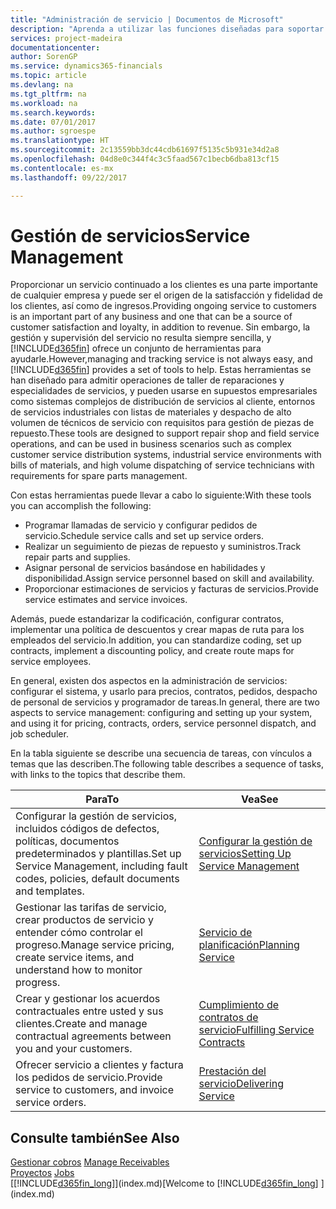 ```yaml
---
title: "Administración de servicio | Documentos de Microsoft"
description: "Aprenda a utilizar las funciones diseñadas para soportar las operaciones del taller de reparaciones y del servicio de campo."
services: project-madeira
documentationcenter: 
author: SorenGP
ms.service: dynamics365-financials
ms.topic: article
ms.devlang: na
ms.tgt_pltfrm: na
ms.workload: na
ms.search.keywords: 
ms.date: 07/01/2017
ms.author: sgroespe
ms.translationtype: HT
ms.sourcegitcommit: 2c13559bb3dc44cdb61697f5135c5b931e34d2a8
ms.openlocfilehash: 04d8e0c344f4c3c5faad567c1becb6dba813cf15
ms.contentlocale: es-mx
ms.lasthandoff: 09/22/2017

---
```

# <a name="service-management"></a><span data-ttu-id="24911-103">Gestión de servicios</span><span class="sxs-lookup"><span data-stu-id="24911-103">Service Management</span></span>
<span data-ttu-id="24911-104">Proporcionar un servicio continuado a los clientes es una parte importante de cualquier empresa y puede ser el origen de la satisfacción y fidelidad de los clientes, así como de ingresos.</span><span class="sxs-lookup"><span data-stu-id="24911-104">Providing ongoing service to customers is an important part of any business and one that can be a source of customer satisfaction and loyalty, in addition to revenue.</span></span> <span data-ttu-id="24911-105">Sin embargo, la gestión y supervisión del servicio no resulta siempre sencilla, y [!INCLUDE[d365fin](includes/d365fin_md.md)] ofrece un conjunto de herramientas para ayudarle.</span><span class="sxs-lookup"><span data-stu-id="24911-105">However,managing and tracking service is not always easy, and [!INCLUDE[d365fin](includes/d365fin_md.md)] provides a set of tools to help.</span></span> <span data-ttu-id="24911-106">Estas herramientas se han diseñado para admitir operaciones de taller de reparaciones y especialidades de servicios, y pueden usarse en supuestos empresariales como sistemas complejos de distribución de servicios al cliente, entornos de servicios industriales con listas de materiales y despacho de alto volumen de técnicos de servicio con requisitos para gestión de piezas de repuesto.</span><span class="sxs-lookup"><span data-stu-id="24911-106">These tools are designed to support repair shop and field service operations, and can be used in business scenarios such as complex customer service distribution systems, industrial service environments with bills of materials, and high volume dispatching of service technicians with requirements for spare parts management.</span></span>  
  
 <span data-ttu-id="24911-107">Con estas herramientas puede llevar a cabo lo siguiente:</span><span class="sxs-lookup"><span data-stu-id="24911-107">With these tools you can accomplish the following:</span></span>  
  
* <span data-ttu-id="24911-108">Programar llamadas de servicio y configurar pedidos de servicio.</span><span class="sxs-lookup"><span data-stu-id="24911-108">Schedule service calls and set up service orders.</span></span>  
* <span data-ttu-id="24911-109">Realizar un seguimiento de piezas de repuesto y suministros.</span><span class="sxs-lookup"><span data-stu-id="24911-109">Track repair parts and supplies.</span></span>  
* <span data-ttu-id="24911-110">Asignar personal de servicios basándose en habilidades y disponibilidad.</span><span class="sxs-lookup"><span data-stu-id="24911-110">Assign service personnel based on skill and availability.</span></span>  
* <span data-ttu-id="24911-111">Proporcionar estimaciones de servicios y facturas de servicios.</span><span class="sxs-lookup"><span data-stu-id="24911-111">Provide service estimates and service invoices.</span></span>  
  
<span data-ttu-id="24911-112">Además, puede estandarizar la codificación, configurar contratos, implementar una política de descuentos y crear mapas de ruta para los empleados del servicio.</span><span class="sxs-lookup"><span data-stu-id="24911-112">In addition, you can standardize coding, set up contracts, implement a discounting policy, and create route maps for service employees.</span></span>  
  
<span data-ttu-id="24911-113">En general, existen dos aspectos en la administración de servicios: configurar el sistema, y usarlo para precios, contratos, pedidos, despacho de personal de servicios y programador de tareas.</span><span class="sxs-lookup"><span data-stu-id="24911-113">In general, there are two aspects to service management: configuring and setting up your system, and using it for pricing, contracts, orders, service personnel dispatch, and job scheduler.</span></span>  
  
<span data-ttu-id="24911-114">En la tabla siguiente se describe una secuencia de tareas, con vínculos a temas que las describen.</span><span class="sxs-lookup"><span data-stu-id="24911-114">The following table describes a sequence of tasks, with links to the topics that describe them.</span></span>   
  
|<span data-ttu-id="24911-115">**Para**</span><span class="sxs-lookup"><span data-stu-id="24911-115">**To**</span></span>|<span data-ttu-id="24911-116">**Vea**</span><span class="sxs-lookup"><span data-stu-id="24911-116">**See**</span></span>|  
|------------|-------------|  
|<span data-ttu-id="24911-117">Configurar la gestión de servicios, incluidos códigos de defectos, políticas, documentos predeterminados y plantillas.</span><span class="sxs-lookup"><span data-stu-id="24911-117">Set up Service Management, including fault codes, policies, default documents and templates.</span></span>|[<span data-ttu-id="24911-118">Configurar la gestión de servicios</span><span class="sxs-lookup"><span data-stu-id="24911-118">Setting Up Service Management</span></span>](service-setup-service.md)|  
|<span data-ttu-id="24911-119">Gestionar las tarifas de servicio, crear productos de servicio y entender cómo controlar el progreso.</span><span class="sxs-lookup"><span data-stu-id="24911-119">Manage service pricing, create service items, and understand how to monitor progress.</span></span>|[<span data-ttu-id="24911-120">Servicio de planificación</span><span class="sxs-lookup"><span data-stu-id="24911-120">Planning Service</span></span>](service-plan-service.md)|  
|<span data-ttu-id="24911-121">Crear y gestionar los acuerdos contractuales entre usted y sus clientes.</span><span class="sxs-lookup"><span data-stu-id="24911-121">Create and manage contractual agreements between you and your customers.</span></span>|[<span data-ttu-id="24911-122">Cumplimiento de contratos de servicio</span><span class="sxs-lookup"><span data-stu-id="24911-122">Fulfilling Service Contracts</span></span>](service-fulfill-service-contracts.md)|  
|<span data-ttu-id="24911-123">Ofrecer servicio a clientes y factura los pedidos de servicio.</span><span class="sxs-lookup"><span data-stu-id="24911-123">Provide service to customers, and invoice service orders.</span></span>|[<span data-ttu-id="24911-124">Prestación del servicio</span><span class="sxs-lookup"><span data-stu-id="24911-124">Delivering Service</span></span>](service-deliver-service.md)|  
  
## <a name="see-also"></a><span data-ttu-id="24911-125">Consulte también</span><span class="sxs-lookup"><span data-stu-id="24911-125">See Also</span></span>  
<span data-ttu-id="24911-126">[Gestionar cobros](receivables-manage-receivables.md) </span><span class="sxs-lookup"><span data-stu-id="24911-126">[Manage Receivables](receivables-manage-receivables.md) </span></span>  
<span data-ttu-id="24911-127">[Proyectos](projects-how-create-jobs.md) </span><span class="sxs-lookup"><span data-stu-id="24911-127">[Jobs](projects-how-create-jobs.md) </span></span>  
<span data-ttu-id="24911-128">[[!INCLUDE[d365fin_long](includes/d365fin_long_md.md)]](index.md)</span><span class="sxs-lookup"><span data-stu-id="24911-128">[Welcome to [!INCLUDE[d365fin_long](includes/d365fin_long_md.md)] ](index.md)</span></span>
